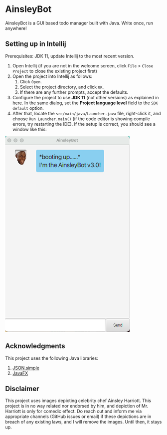 # AinsleyBot
AinsleyBot is a GUI based todo manager built with Java. Write once, run anywhere!

## Setting up in Intellij

Prerequisites: JDK 11, update Intellij to the most recent version.

1. Open Intellij (if you are not in the welcome screen, click `File` > `Close Project` to close the existing project first)
2. Open the project into Intellij as follows:
   1. Click `Open`.
   1. Select the project directory, and click `OK`.
   1. If there are any further prompts, accept the defaults.
3. Configure the project to use **JDK 11** (not other versions) as explained in [here](https://www.jetbrains.com/help/idea/sdk.html#set-up-jdk). In the same dialog, set the **Project language level** field to the `SDK default` option.
4. After that, locate the `src/main/java/Launcher.java` file, right-click it, and choose `Run Launcher.main()` (if the code editor is showing compile errors, try restarting the IDE). 
If the setup is correct, you should see a window like this:

![Welcome](./Welcome.png)

## Acknowledgments
This project uses the following Java libraries:
1. [JSON.simple](https://mvnrepository.com/artifact/com.googlecode.json-simple/json-simple)
2. [JavaFX](https://openjfx.io/)

## Disclaimer
This project uses images depicting celebrity chef Ainsley Harriott. This project is in no way related nor endorsed by him, and depiction of Mr. Harriott is only for comedic effect. Do reach out and inform me via appropriate channels (GitHub issues or email) if these depictions are in breach of any existing laws, and I will remove the images. Until then, it stays up.
